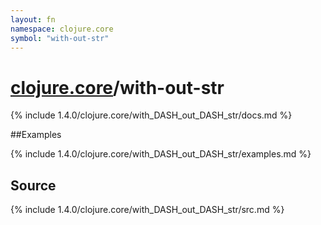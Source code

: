 ```yaml
---
layout: fn
namespace: clojure.core
symbol: "with-out-str"
---
```


# [clojure.core](../)/with-out-str

{% include 1.4.0/clojure.core/with_DASH_out_DASH_str/docs.md %}

##Examples

{% include 1.4.0/clojure.core/with_DASH_out_DASH_str/examples.md %}
## Source
{% include 1.4.0/clojure.core/with_DASH_out_DASH_str/src.md %}

